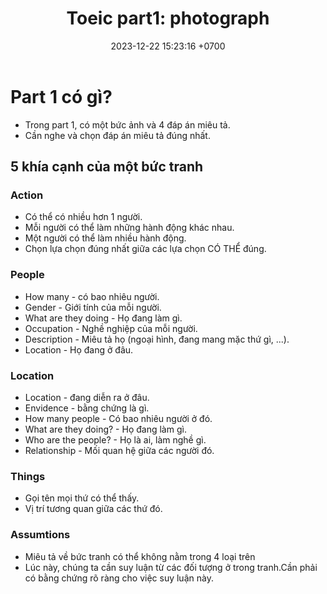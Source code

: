 ﻿---
layout: post
title:  "Toeic part1: photograph"
date:   2023-12-22 15:23:16 +0700
categories: toeic part1
---

# Part 1 có gì?
- Trong part 1, có một bức ảnh và 4 đáp án miêu tả.
- Cần nghe và chọn đáp án miêu tả đúng nhất.

## 5 khía cạnh của một bức tranh
### Action
- Có thể có nhiều hơn 1 người.
- Mỗi người có thể làm những hành động khác nhau.
- Một người có thể làm nhiều hành động.
- Chọn lựa chọn đúng nhất giữa các lựa chọn CÓ THỂ đúng.

### People
- How many - có bao nhiêu người.
- Gender - Giới tính của mỗi người.
- What are they doing - Họ đang làm gì.
- Occupation - Nghề nghiệp của mỗi người.
- Description - Miêu tả họ (ngoại hình, đang mang mặc thứ gì, ...).
- Location - Họ đang ở đâu.

### Location
- Location - đang diễn ra ở đâu.
- Envidence - bằng chứng là gì.
- How many people - Có bao nhiêu người ở đó.
- What are they doing? - Họ đang làm gì.
- Who are the people? - Họ là ai, làm nghề gì.
- Relationship - Mối quan hệ giữa các người đó.

### Things
- Gọi tên mọi thứ có thể thấy.
- Vị trí tương quan giữa các thứ đó.

### Assumtions
- Miêu tả về bức tranh có thể không nằm trong 4 loại trên
- Lúc này, chúng ta cần suy luận từ các đối tượng ở trong tranh.Cần phải có bằng chứng rõ ràng cho việc suy luận này.
